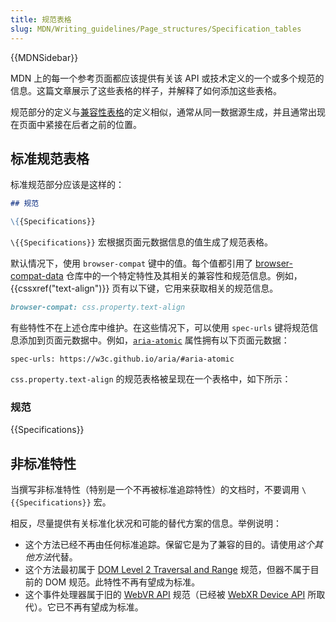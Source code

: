 ```yaml
---
title: 规范表格
slug: MDN/Writing_guidelines/Page_structures/Specification_tables
---
```


{{MDNSidebar}}

MDN 上的每一个参考页面都应该提供有关该 API 或技术定义的一个或多个规范的信息。这篇文章展示了这些表格的样子，并解释了如何添加这些表格。

规范部分的定义与[兼容性表格](/zh-CN/docs/MDN/Writing_guidelines/Page_structures/Compatibility_tables)的定义相似，通常从同一数据源生成，并且通常出现在页面中紧接在后者之前的位置。

## 标准规范表格

标准规范部分应该是这样的：

```md
## 规范

\{{Specifications}}
```

`\{{Specifications}}` 宏根据页面元数据信息的值生成了规范表格。

默认情况下，使用 `browser-compat` 键中的值。每个值都引用了 [browser-compat-data](https://github.com/mdn/browser-compat-data) 仓库中的一个特定特性及其相关的兼容性和规范信息。例如，{{cssxref("text-align")}} 页有以下键，它用来获取相关的规范信息。

```md
browser-compat: css.property.text-align
```

有些特性不在上述仓库中维护。在这些情况下，可以使用 `spec-urls` 键将规范信息添加到页面元数据中。例如，[`aria-atomic`](/zh-CN/docs/Web/Accessibility/ARIA/Attributes/aria-atomic) 属性拥有以下页面元数据：

```
spec-urls: https://w3c.github.io/aria/#aria-atomic
```

`css.property.text-align` 的规范表格被呈现在一个表格中，如下所示：

### 规范

{{Specifications}}

## 非标准特性

当撰写非标准特性（特别是一个不再被标准追踪特性）的文档时，不要调用 `\{{Specifications}}` 宏。

相反，尽量提供有关标准化状况和可能的替代方案的信息。举例说明：

- 这个方法已经不再由任何标准追踪。保留它是为了兼容的目的。请使用*这个其他方法*代替。
- 这个方法最初属于 [DOM Level 2 Traversal and Range](https://www.w3.org/TR/DOM-Level-2-Traversal-Range/) 规范，但器不属于目前的 DOM 规范。此特性不再有望成为标准。
- 这个事件处理器属于旧的 [WebVR API](https://immersive-web.github.io/webvr/spec/1.1/) 规范（已经被 [WebXR Device API](https://immersive-web.github.io/webxr/) 所取代）。它已不再有望成为标准。
